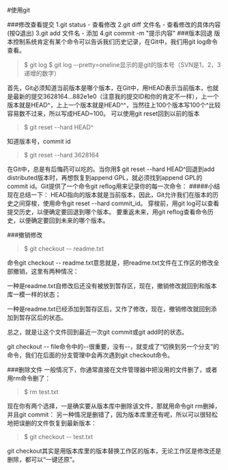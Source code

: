 #使用git

###修改查看提交
1.git status - 查看修改
2.git diff 文件名 - 查看修改的具体内容(按Q退出)
3.git add 文件名 - 添加
4.git commit -m "提示内容"
###版本回退
版本控制系统肯定有某个命令可以告诉我们历史记录，在Git中，我们用git log命令查看。
>$ git log
>$ git log --pretty=oneline显示的是git的版本号（SVN是1，2，3递增的数字）

首先，Git必须知道当前版本是哪个版本，在Git中，用HEAD表示当前版本，也就是最新的提交3628164...882e1e0（注意我的提交ID和你的肯定不一样），上一个版本就是HEAD^，上上一个版本就是HEAD^^，当然往上100个版本写100个^比较容易数不过来，所以写成HEAD~100。
可以使用git reset回到以前的版本
>$ git reset --hard HEAD^

知道版本号，commit id
>$ git reset --hard 3628164

在Git中，总是有后悔药可以吃的。当你用$ git reset --hard HEAD^回退到add distributed版本时，再想恢复到append GPL，就必须找到append GPL的commit id。Git提供了一个命令git reflog用来记录你的每一次命令：
#####小结
现在总结一下：
HEAD指向的版本就是当前版本，因此，Git允许我们在版本的历史之间穿梭，使用命令git reset --hard commit\_id。
穿梭前，用git log可以查看提交历史，以便确定要回退到哪个版本。
要重返未来，用git reflog查看命令历史，以便确定要回到未来的哪个版本。

###撤销修改
>$ git checkout -- readme.txt

命令git checkout -- readme.txt意思就是，把readme.txt文件在工作区的修改全部撤销，这里有两种情况：

一种是readme.txt自修改后还没有被放到暂存区，现在，撤销修改就回到和版本库一模一样的状态；

一种是readme.txt已经添加到暂存区后，又作了修改，现在，撤销修改就回到添加到暂存区后的状态。

总之，就是让这个文件回到最近一次git commit或git add时的状态。

git checkout -- file命令中的--很重要，没有--，就变成了“切换到另一个分支”的命令，我们在后面的分支管理中会再次遇到git checkout命令。

###删除文件
一般情况下，你通常直接在文件管理器中把没用的文件删了，或者用rm命令删了：
>$ rm test.txt

现在你有两个选择，一是确实要从版本库中删除该文件，那就用命令git rm删掉，并且git commit：
另一种情况是删错了，因为版本库里还有呢，所以可以很轻松地把误删的文件恢复到最新版本：
>$ git checkout -- test.txt

git checkout其实是用版本库里的版本替换工作区的版本，无论工作区是修改还是删除，都可以“一键还原”。
